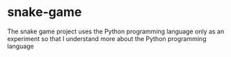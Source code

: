 # snake-game

The snake game project uses the Python programming language only as an experiment so that I understand more about the Python programming language
